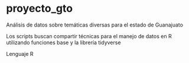 # proyecto_gto
Análisis de datos sobre temáticas diversas para el estado de Guanajuato

Los scripts buscan compartir técnicas para el manejo de datos en R utilizando funciones base y la librería tidyverse

Lenguaje R
